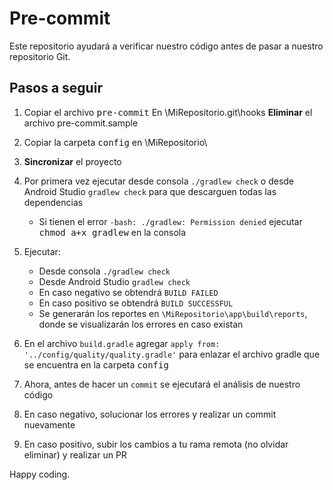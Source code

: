 Pre-commit
===================

Este repositorio ayudará a verificar nuestro código antes de pasar a nuestro repositorio Git.

Pasos a seguir
-------------

1. Copiar el archivo <kbd>pre-commit</kbd>
	En \MiRepositorio\.git\hooks 
	**Eliminar** el archivo pre-commit.sample

2.  Copiar la carpeta <kbd>config</kbd> en \MiRepositorio\ 

3.  **Sincronizar** el proyecto
4.  Por primera vez ejecutar desde consola `./gradlew check` o desde Android Studio `gradlew check` para que descarguen todas las dependencias
 	- Si tienen el error `-bash: ./gradlew: Permission denied` ejecutar <kbd>chmod a+x gradlew</kbd> en la consola
6.  Ejecutar: 
	- Desde consola `./gradlew check`
	- Desde Android Studio `gradlew check`
	- En caso negativo se obtendrá `BUILD FAILED`
	- En caso positivo se obtendrá `BUILD SUCCESSFUL`
	- Se generarán los reportes en `\MiRepositorio\app\build\reports`, donde se visualizarán los errores en caso existan
7. En el archivo `build.gradle` agregar `apply from: '../config/quality/quality.gradle'` para enlazar el archivo gradle que se encuentra en la carpeta <kbd>config</kbd>

8. Ahora, antes de hacer un `commit` se ejecutará el análisis de nuestro código  

9. En caso negativo, solucionar los errores y realizar un commit nuevamente

10. En caso positivo, subir los cambios a tu rama remota (no olvidar eliminar) y realizar un PR

Happy coding.
